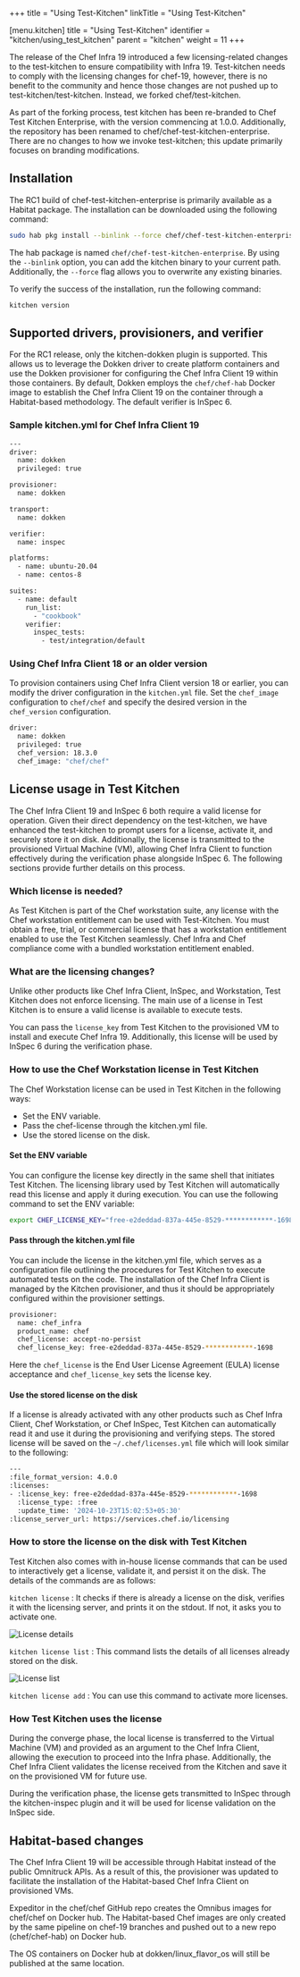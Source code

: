 +++
title = "Using Test-Kitchen"
linkTitle = "Using Test-Kitchen"

[menu.kitchen]
title = "Using Test-Kitchen"
identifier = "kitchen/using_test_kitchen"
parent = "kitchen"
weight = 11
+++

The release of the Chef Infra 19 introduced a few licensing-related changes to the test-kitchen to ensure compatibility with Infra 19. Test-kitchen needs to comply with the licensing changes for chef-19, however, there is no benefit to the community and hence those changes are not pushed up to test-kitchen/test-kitchen. Instead, we forked chef/test-kitchen.

As part of the forking process, test kitchen has been re-branded to Chef Test Kitchen Enterprise, with the version commencing at 1.0.0. Additionally, the repository has been renamed to chef/chef-test-kitchen-enterprise. There are no changes to how we invoke test-kitchen; this update primarily focuses on branding modifications.

## Installation

The RC1 build of chef-test-kitchen-enterprise is primarily available as a Habitat package. The installation can be downloaded using the following command:

```sh
sudo hab pkg install --binlink --force chef/chef-test-kitchen-enterprise
```

The hab package is named `chef/chef-test-kitchen-enterprise`. By using the `--binlink` option, you can add the kitchen binary to your current path. Additionally, the `--force` flag allows you to overwrite any existing binaries.

To verify the success of the installation, run the following command:

```sh
kitchen version
```

## Supported drivers, provisioners, and verifier

For the RC1 release, only the kitchen-dokken plugin is supported. This allows us to leverage the Dokken driver to create platform containers and use the Dokken provisioner for configuring the Chef Infra Client 19 within those containers. By default, Dokken employs the `chef/chef-hab` Docker image to establish the Chef Infra Client 19 on the container through a Habitat-based methodology. The default verifier is InSpec 6.

### Sample kitchen.yml for Chef Infra Client 19

```sh
---
driver:
  name: dokken
  privileged: true

provisioner:
  name: dokken

transport:
  name: dokken

verifier:
  name: inspec

platforms:
  - name: ubuntu-20.04
  - name: centos-8

suites:
  - name: default
    run_list:
      - "cookbook"
    verifier:
      inspec_tests:
        - test/integration/default
```

### Using Chef Infra Client 18 or an older version

To provision containers using Chef Infra Client version 18 or earlier, you can modify the driver configuration in the `kitchen.yml` file. Set the `chef_image` configuration to `chef/chef` and specify the desired version in the `chef_version` configuration.

```sh
driver:
  name: dokken
  privileged: true
  chef_version: 18.3.0
  chef_image: "chef/chef"
```

## License usage in Test Kitchen

The Chef Infra Client 19 and InSpec 6 both require a valid license for operation. Given their direct dependency on the test-kitchen, we have enhanced the test-kitchen to prompt users for a license, activate it, and securely store it on disk. Additionally, the license is transmitted to the provisioned Virtual Machine (VM), allowing Chef Infra Client to function effectively during the verification phase alongside InSpec 6. The following sections provide further details on this process.

### Which license is needed?

As Test Kitchen is part of the Chef workstation suite, any license with the Chef workstation entitlement can be used with Test-Kitchen. You must obtain a free, trial, or commercial license that has a workstation entitlement enabled to use the Test Kitchen seamlessly. Chef Infra and Chef compliance come with a bundled workstation entitlement enabled.

### What are the licensing changes?

Unlike other products like Chef Infra Client, InSpec, and Workstation, Test Kitchen does not enforce licensing. The main use of a license in  Test Kitchen is to ensure a valid license is available to execute tests.

You can pass the `license_key` from Test Kitchen to the provisioned VM to install and execute Chef Infra 19. Additionally, this license will be used by InSpec 6 during the verification phase.

### How to use the Chef Workstation license in Test Kitchen

The Chef Workstation license can be used in Test Kitchen in the following ways:

- Set the ENV variable.
- Pass the chef-license through the kitchen.yml file.
- Use the stored license on the disk.

#### Set the ENV variable

You can configure the license key directly in the same shell that initiates Test Kitchen. The licensing library used by Test Kitchen will automatically read this license and apply it during execution. You can use the following command to set the ENV variable:

```sh
export CHEF_LICENSE_KEY="free-e2deddad-837a-445e-8529-************-1698"
```

#### Pass through the kitchen.yml file

You can include the license in the kitchen.yml file, which serves as a configuration file outlining the procedures for Test Kitchen to execute automated tests on the code. The installation of the Chef Infra Client is managed by the Kitchen provisioner, and thus it should be appropriately configured within the provisioner settings.

```sh
provisioner:
  name: chef_infra
  product_name: chef
  chef_license: accept-no-persist
  chef_license_key: free-e2deddad-837a-445e-8529-************-1698
```

Here the `chef_license` is the End User License Agreement (EULA) license acceptance and `chef_license_key` sets the license key.

#### Use the stored license on the disk

If a license is already activated with any other products such as Chef Infra Client, Chef Workstation, or Chef InSpec, Test Kitchen can automatically read it and use it during the provisioning and verifying steps. The stored license will be saved on the `~/.chef/licenses.yml` file which will look similar to the following:

```sh
---
:file_format_version: 4.0.0
:licenses:
- :license_key: free-e2deddad-837a-445e-8529-************-1698
  :license_type: :free
  :update_time: '2024-10-23T15:02:53+05:30'
:license_server_url: https://services.chef.io/licensing
```

### How to store the license on the disk with Test Kitchen

Test Kitchen also comes with in-house license commands that can be used to interactively get a license, validate it, and persist it on the disk. The details of the commands are as follows:

`kitchen license`
: It checks if there is already a license on the disk, verifies it with the licensing server, and prints it on the stdout. If not, it asks you to activate one.

![License details](/images/chef-client/kitchen/license_details.png)

`kitchen license list`
: This command lists the details of all licenses already stored on the disk.

![License list](/images/chef-client/kitchen/license_list.png)

`kitchen license add`
: You can use this command to activate more licenses.

### How Test Kitchen uses the license

During the converge phase, the local license is transferred to the Virtual Machine (VM) and provided as an argument to the Chef Infra Client, allowing the execution to proceed into the Infra phase. Additionally, the Chef Infra Client validates the license received from the Kitchen and save it on the provisioned VM for future use.

During the verification phase, the license gets transmitted to InSpec through the kitchen-inspec plugin and it will be used for license validation on the InSpec side.

## Habitat-based changes

The Chef Infra Client 19 will be accessible through Habitat instead of the public Omnitruck APIs. As a result of this, the provisioner was updated to facilitate the installation of the Habitat-based Chef Infra Client on provisioned VMs.

Expeditor in the chef/chef GitHub repo creates the Omnibus images for chef/chef on Docker hub. The Habitat-based Chef images are only created by the same pipeline on chef-19 branches and pushed out to a new repo (chef/chef-hab) on Docker hub.

The OS containers on Docker hub at dokken/linux_flavor_os will still be published at the same location.

